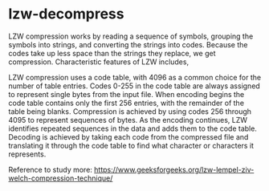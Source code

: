 # lzw-decompress

LZW compression works by reading a sequence of symbols, grouping the symbols into strings, and converting the strings into codes. Because the codes take up less space than the strings they replace, we get compression. Characteristic features of LZW includes, 

LZW compression uses a code table, with 4096 as a common choice for the number of table entries. Codes 0-255 in the code table are always assigned to represent single bytes from the input file.
When encoding begins the code table contains only the first 256 entries, with the remainder of the table being blanks. Compression is achieved by using codes 256 through 4095 to represent sequences of bytes.
As the encoding continues, LZW identifies repeated sequences in the data and adds them to the code table.
Decoding is achieved by taking each code from the compressed file and translating it through the code table to find what character or characters it represents.

Reference to study more: https://www.geeksforgeeks.org/lzw-lempel-ziv-welch-compression-technique/
